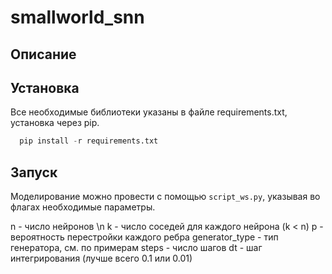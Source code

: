 # smallworld_snn
## Описание

## Установка
Все необходимые библиотеки указаны в файле requirements.txt, установка через pip.
```python
  pip install -r requirements.txt
```

## Запуск
Моделирование можно провести с помощью ```script_ws.py```, указывая во флагах необходимые параметры. 

n - число нейронов \n
k - число соседей для каждого нейрона (k < n)
p - вероятность перестройки каждого ребра
generator_type - тип генератора, см. по примерам
steps - число шагов
dt - шаг интегрирования (лучше всего 0.1 или 0.01)
